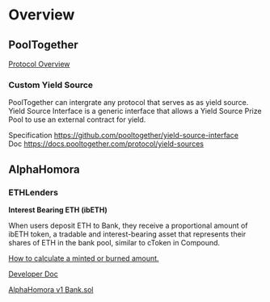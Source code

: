 # Overview
## PoolTogether 
[Protocol Overview](https://docs.pooltogether.com/protocol/overview)  
### Custom Yield Source
PoolTogether can intergrate any protocol that serves as as yield source. Yield Source Interface is a generic interface that allows a Yield Source Prize Pool to use an external contract for yield.

Specification https://github.com/pooltogether/yield-source-interface  
Doc https://docs.pooltogether.com/protocol/yield-sources  

## AlphaHomora
### ETHLenders
**Interest Bearing ETH (ibETH)**

When users deposit ETH to Bank, they receive a proportional amount of ibETH token, a tradable and interest-bearing asset that represents their shares of ETH in the bank pool, similar to cToken in Compound.

[How to calculate a minted or burned amount.](https://compound.finance/docs/ctokens#introduction)


[Developer Doc](https://alphafinancelab.gitbook.io/alpha-homora-developer-doc/become-to-the-lender-of-alpha-homora-v1)

[AlphaHomora v1 Bank.sol](https://github.com/AlphaFinanceLab/alphahomora/blob/master/contracts/5/Bank.sol)